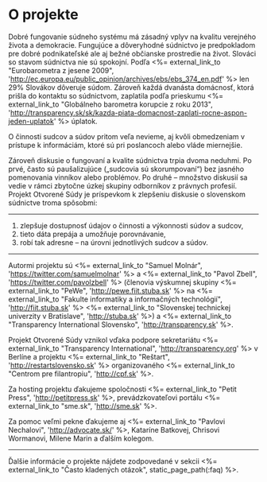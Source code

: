 # O projekte

Dobré fungovanie súdneho systému má zásadný vplyv na kvalitu verejného života
a demokracie. Fungujúce a dôveryhodné súdnictvo je predpokladom pre dobré
podnikateľské ale aj bežné občianske prostredie na život. Slováci so stavom
súdnictva nie sú spokojní. Podľa <%= external_link_to "Eurobarometra z jesene 2009", 'http://ec.europa.eu/public_opinion/archives/ebs/ebs_374_en.pdf' %> 
len 29% Slovákov dôveruje súdom. Zároveň každá dvanásta domácnosť, ktorá
prišla do kontaktu so súdnictvom, zaplatila podľa prieskumu
<%= external_link_to "Globálneho barometra korupcie z roku 2013", 'http://transparency.sk/sk/kazda-piata-domacnost-zaplati-rocne-aspon-jeden-uplatok' %>
úplatok. 

O činnosti sudcov a súdov pritom veľa nevieme, aj kvôli obmedzeniam v prístupe
k informáciám, ktoré sú pri poslancoch alebo vláde miernejšie.  

Zároveň diskusie o fungovaní a kvalite súdnictva trpia dvoma neduhmi. Po prvé,
často sú paušalizujúce („sudcovia sú skorumpovaní“) bez jasného pomenovania
vinníkov alebo problémov. Po druhé &ndash; množstvo diskusií sa vedie v rámci
zbytočne úzkej skupiny odborníkov z právnych profesií. Projekt Otvorené Súdy
je príspevkom k zlepšeniu diskusie o slovenskom súdnictve troma spôsobmi:

<hr/>

1. zlepšuje dostupnosť údajov o činnosti a výkonnosti súdov a sudcov, 
2. tieto dáta prepája a umožňuje porovnávanie,
3. robí tak adresne – na úrovni jednotlivých sudcov a súdov.

<hr/>

Autormi projektu sú
<%= external_link_to "Samuel Molnár", 'https://twitter.com/samuelmolnar' %> a
<%= external_link_to "Pavol Zbell", 'https://twitter.com/pavolzbell' %>
(členovia výskumnej skupiny <%= external_link_to "PeWe", 'http://pewe.fiit.stuba.sk' %> na
<%= external_link_to "Fakulte informatiky a informačných technológií", 'http://fiit.stuba.sk' %>
<%= external_link_to "Slovenskej technickej univerzity v Bratislave", 'http://stuba.sk' %>) a
<%= external_link_to "Transparency International Slovensko", 'http://transparency.sk' %>.

Projekt Otvorené Súdy vznikol vďaka podpore sekretariátu
<%= external_link_to "Transparency International", 'http://transparency.org' %>
v Berlíne a projektu <%= external_link_to "Reštart", 'http://restartslovensko.sk' %>
organizovaného <%= external_link_to "Centrom pre filantropiu", 'http://cpf.sk' %>.

Za hosting projektu ďakujeme spoločnosti
<%= external_link_to "Petit Press", 'http://petitpress.sk' %>,
prevádzkovateľovi portálu <%= external_link_to "sme.sk", 'http://sme.sk' %>.

Za pomoc veľmi pekne ďakujeme aj
<%= external_link_to "Pavlovi Nechalovi", 'http://advocate.sk/' %>,
Kataríne Batkovej, Chrisovi Wormanovi, Milene Marin a ďalším kolegom.

<hr/>

Ďalšie informácie o projekte nájdete zodpovedané v sekcii
<%= external_link_to "Často kladených otázok", static_page_path(:faq) %>.

